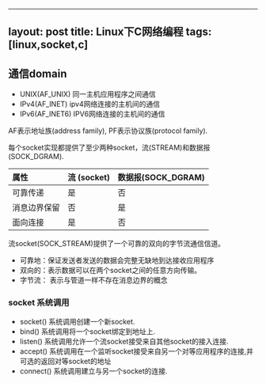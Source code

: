
---
layout: post
title: Linux下C网络编程
tags: [linux,socket,c]
---

## 通信domain

* UNIX(AF_UNIX) 同一主机应用程序之间通信
* IPv4(AF_INET) ipv4网络连接的主机间的通信
* IPv6(AF_INET6) IPV6网络连接的主机间的通信

AF表示地址族(address family), PF表示协议族(protocol family).

每个socket实现都提供了至少两种socket，流(STREAM)和数据报(SOCK_DGRAM).

| 属性 |流 (socket) | 数据报(SOCK_DGRAM) |
| :---  | :---| :---- |
| 可靠传递 | 是 | 否 |
| 消息边界保留 | 否 | 是 |
| 面向连接 | 是 | 否 |

流socket(SOCK_STREAM)提供了一个可靠的双向的字节流通信信道。

* 可靠地：保证发送者发送的数据会完整无缺地到达接收应用程序
* 双向的：表示数据可以在两个socket之间的任意方向传输。
* 字节流： 表示与管道一样不存在消息边界的概念

### socket 系统调用

* socket() 系统调用创建一个新socket.
* bind() 系统调用将一个socket绑定到地址上.
* listen() 系统调用允许一个流socket接受来自其他socket的接入连接.
* accept() 系统调用在一个监听socket接受来自另一个对等应用程序的连接,并可选的返回对等socket的地址
* connect() 系统调用建立与另一个socket的连接.


